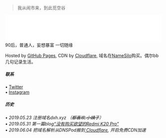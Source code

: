 > 我从闹市来，到此觅空谷  

<!-- music -->
<iframe src="//music.163.com/outchain/player?type=2&id=1491585&auto=0&height=66" frameborder="0" width="100%" height="86px" > </iframe>
90后，普通人，妄想暴富  
一切随缘  

Hosted by [GitHub Pages](https://pages.github.com/), CDN by [Cloudflare](https://www.cloudflare.com/), 域名在[NameSilo](https://www.namesilo.com/?rid=baa1b76ph)购买。偶尔bb几句记录生活。

##### 联系
 • [Twitter](https://twitter.com/caiwoshiwho)  
 • [Instagram](https://www.instagram.com/caiwoshiwho)
 <br/>
##### 历史
• *2019.05.23 注册域名dxh.xyz （~~都喜欢.小姨子~~）*   
• *2019.05.31 第一篇blog[“没有购买欲望的Redmi K20 Pro”](https://dxh.xyz/2019/05/31/Redmi-K20-pro/)*    
• *2019.06.04 把域名解析从DNSPod搬到<a href="https://www.cloudflare.com/"> Cloudflare</a>, 开启免费CDN加速*
 <br/>

 



